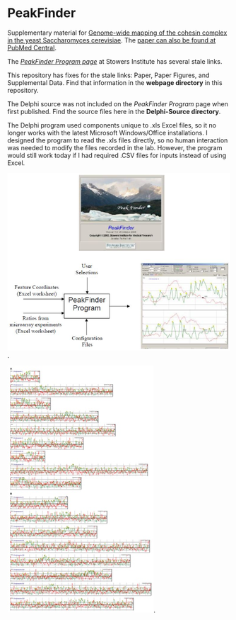 PeakFinder
==========

Supplementary material for [Genome-wide mapping of the cohesin complex in the yeast Saccharomyces cerevisiae](http://www.plosbiology.org/article/info%3Adoi%2F10.1371%2Fjournal.pbio.0020259).  The [paper can also be found at PubMed Central](http://www.ncbi.nlm.nih.gov/pmc/articles/PMC490026/).

The *[PeakFinder Program page](http://research.stowers-institute.org/gertonlab/peakfinder/index.html)* at Stowers Institute has several stale links.

This repository has fixes for the stale links:  Paper, Paper Figures, and Supplemental Data.  Find that information in the **webpage directory** in this repository.

The Delphi source was not included on the *PeakFinder Program* page when first published.  Find the source files here in the **Delphi-Source directory**.

The Delphi program used components unique to .xls Excel files, so it no longer works with the latest Microsoft Windows/Office installations. I designed the program to read the .xls files directly, so no human interaction was needed to modify the files recorded in the lab.  However, the program would still work today if I had required .CSV files for inputs instead of using Excel.

![PeakFinder Program Overview](PeakFinder.JPG).

![Sample output from PeakFinder](Figure2-Mcd1-18Myc-Scerevisiae-W303a.jpg).

